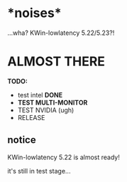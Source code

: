 # \*noises\*

...wha? KWin-lowlatency 5.22/5.23?!

# ALMOST THERE

**TODO:**

- test intel **DONE**
- **TEST MULTI-MONITOR**
- TEST NVIDIA (ugh)
- RELEASE

## notice

KWin-lowlatency 5.22 is almost ready!

it's still in test stage...
